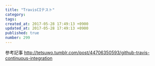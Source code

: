 ```yaml
---
title: "TravisCIテスト"
category: 
tags: 
created_at: 2017-05-28 17:49:13 +0900
updated_at: 2017-05-28 17:49:13 +0900
published: true
number: 299
---
```


参考記事
http://tetsuwo.tumblr.com/post/44706350593/github-travis-continuous-integration
